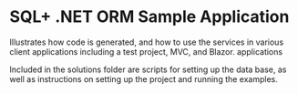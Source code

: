 # SQL+ .NET ORM Sample Application
Illustrates how code is generated, and how to use the services in various client applications including a test project, MVC, and Blazor. applications

Included in the solutions folder are scripts for setting up the data base, as well as instructions on setting up the project and running the examples.
